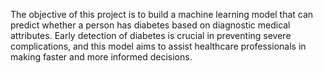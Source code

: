 The objective of this project is to build a machine learning model that can predict whether a person has diabetes based on diagnostic medical attributes. Early detection of diabetes is crucial in preventing severe complications, and this model aims to assist healthcare professionals in making faster and more informed decisions.
